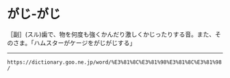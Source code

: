 # がじ‐がじ

［副］(スル)歯で、物を何度も強くかんだり激しくかじったりする音。また、そのさま。「ハムスターがケージをがじがじする」

---
`https://dictionary.goo.ne.jp/word/%E3%81%8C%E3%81%98%E3%81%8C%E3%81%98/`
